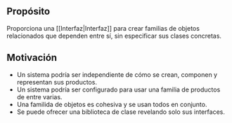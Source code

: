 ## Propósito
Proporciona una [[Interfaz|Interfaz]] para crear familias de objetos relacionados que dependen entre sí, sin especificar sus clases concretas.

## Motivación
- Un sistema podría ser independiente de cómo se crean, componen y representan sus productos.
- Un sistema podría ser configurado para usar una familia de productos de entre varias.
- Una familida de objetos es cohesiva y se usan todos en conjunto.
- Se puede ofrecer una biblioteca de clase revelando solo sus interfaces.